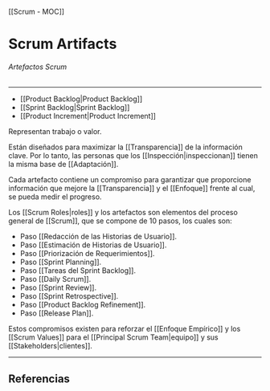 [[Scrum - MOC]]

# Scrum Artifacts
###### Artefactos Scrum
---

- [[Product Backlog|Product Backlog]]
- [[Sprint Backlog|Sprint Backlog]]
- [[Product Increment|Product Increment]]

Representan trabajo o valor.

Están diseñados para maximizar la [[Transparencia]] de la información clave. Por lo tanto, las personas que los [[Inspección|inspeccionan]] tienen la misma base de [[Adaptación]].

Cada artefacto contiene un compromiso para garantizar que proporcione información que mejore la [[Transparencia]] y el [[Enfoque]] frente al cual, se pueda medir el progreso.

Los [[Scrum Roles|roles]] y los artefactos son elementos del proceso general de [[Scrum]], que se compone de 10 pasos, los cuales son:

 - Paso [[Redacción de las Historias de Usuario]].
 - Paso [[Estimación de Historias de Usuario]].
 - Paso [[Priorización de Requerimientos]].
 - Paso [[Sprint Planning]].
 - Paso [[Tareas del Sprint Backlog]].
 - Paso [[Daily Scrum]].
 - Paso [[Sprint Review]].
 - Paso [[Sprint Retrospective]].
 - Paso [[Product Backlog Refinement]].
 - Paso [[Release Plan]].

Estos compromisos existen para reforzar el [[Enfoque Empírico]] y los [[Scrum Values]] para el [[Principal Scrum Team|equipo]] y sus [[Stakeholders|clientes]].

---

## Referencias
